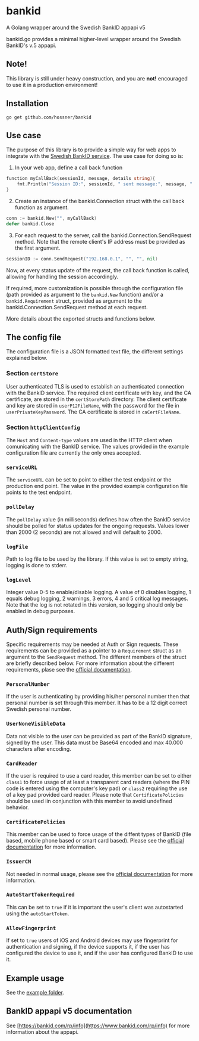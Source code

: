 # bankid
A Golang wrapper around the Swedish BankID appapi v5

bankid.go provides a minimal higher-level wrapper around the Swedish BankID's v.5 appapi.

## Note!
This library is still under heavy construction, and you are **not!** encouraged to use it in a production environment!

## Installation
```shell
go get github.com/hossner/bankid
```

## Use case
The purpose of this library is to provide a simple way for web apps to integrate with the [Swedish BankID service](https://www.bankid.com). The use case for doing so is:
1. In your web app, define a call back function

```go
function myCallBack(sessionId, message, details string){
    fmt.Println("Session ID:", sessionId, " sent message:", message, " with the details:", details)
}
```
2. Create an instance of the bankid.Connection struct with the call back function as argument.
```go
conn := bankid.New("", myCallBack)
defer bankid.Close
```
3. For each request to the server, call the bankid.Connection.SendRequest method. Note that the remote client's IP address must be provided as the first argument.
```go
sessionID := conn.SendRequest("192.168.0.1", "", "", nil)
```

Now, at every status update of the request, the call back function is called, allowing for handling the session accordingly.

If required, more customization is possible through the configuration file (path provided as argument to the ```bankid.New``` function) and/or a ```bankid.Requirement``` struct, provided as argument to the bankid.Connection.SendRequest method at each request.

More details about the exported structs and functions below.


## The config file
The configuration file is a JSON formatted text file, the different settings explained below.

### Section ```certStore```
User authenticated TLS is used to establish an authenticated connection with the BankID service. The required client certificate with key, and the CA certificate, are stored in the ```certStorePath``` directory. The client certificate and key are stored in ```userP12FileName```, with the password for the file in ```userPrivateKeyPassword```. The CA certificate is stored in ```caCertFileName```.

### Section ```httpClientConfig```
The ```Host``` and ```Content-type``` values are used in the HTTP client when comunicating with the BankID service. The values provided in the example configuration file are currently the only ones accepted.

### ```serviceURL```
The ```serviceURL``` can be set to point to either the test endpoint or the production end point. The value in the provided example configuration file points to the test endpoint.

### ```pollDelay```
The ```pollDelay``` value (in milliseconds) defines how often the BankID service should be polled for status updates for the ongoing requests. Values lower than 2000 (2 seconds) are not allowed and will default to 2000.

### ```logFile```
Path to log file to be used by the library. If this value is set to empty string, logging is done to stderr.

### ```logLevel```
Integer value 0-5 to enable/disable logging. A value of 0 disables logging, 1 equals debug logging, 2 warnings, 3 errors, 4 and 5 critical log messages. Note that the log is not rotated in this version, so logging should only be enabled in debug purposes.

## Auth/Sign requirements
Specific requirements may be needed at Auth or Sign requests. These requirements can be provided as a pointer to a ```Requirement``` struct as an argument to the ```SendRequest``` method. The different members of the struct are briefly described below. For more information about the different requirements, plase see the [official documentation](https://www.bankid.com/rp/info).

### ```PersonalNumber```
If the user is authenticating by providing his/her personal number then that personal number is set through this member. It has to be a 12 digit correct Swedish personal number.

### ```UserNoneVisibleData```
Data not visible to the user can be provided as part of the BankID signature, signed by the user. This data must be Base64 encoded and max 40.000 characters after encoding.

### ```CardReader```
If the user is required to use a card reader, this member can be set to either ```class1``` to force usage of at least a transparent card readers (where the PIN code is entered using the computer's key pad) or ```class2``` requiring the use of a key pad provided card reader. Please note that ```CertificatePolicies``` should be used iin conjunction with this member to avoid undefined behavior.

### ```CertificatePolicies```
This member can be used to force usage of the diffent types of BankID (file based, mobile phone based or smart card based). Please see the [official documentation](https://www.bankid.com/rp/info) for more information.

### ```IssuerCN```
Not needed in normal usage, please see the [official documentation](https://www.bankid.com/rp/info) for more information.

### ```AutoStartTokenRequired```
This can be set to ```true``` if it is important the user's client was autostarted using the ```autoStartToken```.

### ```AllowFingerprint```
If set to ```true``` users of iOS and Android devices may use fingerprint for authentication and signing, if the device supports it, if the user has configured the device to use it, and if the user has configured BankID to use it.

## Example usage
See the [example folder](https://github.com/hossner/bankid/tree/master/example).


## BankID appapi v5 documentation
See [https://bankid.com/rp/info](https://www.bankid.com/rp/info) for more information about the appapi.

